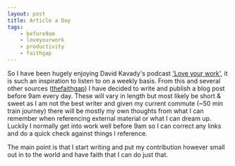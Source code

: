 ```yaml
---
layout: post
title: Article a Day
tags:
    - before9am
    - loveyourwork
    - productivity
    - faithgap
---
```


So I have been hugely enjoying David Kavady's podcast ['Love your work'](http://), it is such an inspiration to listen to on a weekly basis. From this and several other sources ([thefaithgap](http://thec3.uk/media)) I have decided to write and publish a blog post before 9am every day. These will vary in length but most likely be short & sweet as I am not the best writer and given my current commute (~50 min train journey) there will be mostly my own thoughts from what I can remember when referencing external material or what I can dream up. Luckily I normally get into work well before 9am so I can correct any links and do a quick check against things I reference.

The main point is that I start writing and put my contribution however small out in to the world and have faith that I can do just that.
